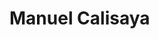 <!DOCTYPE html>
<html lang="en">
<head>
  <meta charset="UTF-8">
  <link rel="stylesheet" type="text/css" href="estilo.css">
</head>
<body>
  <h1>Manuel Calisaya</h1>
</body>
</html>
